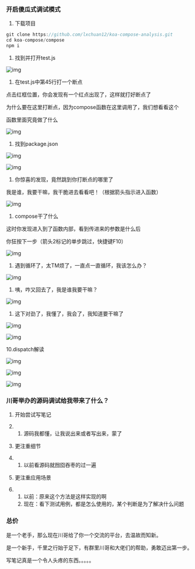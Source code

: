 ### 开启傻瓜式调试模式

1. 下载项目

 

```javascript
git clone https://github.com/lxchuan12/koa-compose-analysis.git
cd koa-compose/compose
npm i
```

1. 找到并打开test.js

![img](otherReadme.assets/image-1661476543454.png)

1. 在test.js中第45行打一个断点

点击红框位置，你会发现有一个红点出现了，这样就打好断点了

为什么要在这里打断点，因为compose函数在这里调用了，我们想看看这个

函数里面究竟做了什么

![img](otherReadme.assets/image-1661476543402.png)

1. 找到package.json

![img](otherReadme.assets/image-1661476543434.png)

![img](otherReadme.assets/image-1661476543460.png)

1. 你惊喜的发现，竟然跳到你打断点的哪里了

我是谁，我要干嘛，我干脆进去看看吧！（根据箭头指示进入函数）

![img](otherReadme.assets/image.png)

1. compose干了什么

这时你发现进入到了函数内部，看到传进来的参数是什么后

你狂按下一步（箭头2标记的单步跳过，快捷键F10）

![img](otherReadme.assets/image-1661476543530.png)

1. 遇到循环了，太TM烦了，一直点一直循环，我该怎么办？

![img](otherReadme.assets/image-1661476543460.png)

1. 咦，咋又回去了，我是谁我要干嘛？

![img](https://cdn.nlark.com/yuque/0/2021/png/323878/1630921865632-d0fced9f-4d66-4d23-a2af-31e1064dda22.png)

1. 这下对劲了，我懂了，我会了，我知道要干嘛了

![img](https://cdn.nlark.com/yuque/0/2021/png/323878/1630922385724-02408139-ea8d-457d-b615-ae413d7d744d.png)

![img](otherReadme.assets/image-1661476543460.png)

10.dispatch解读



![img](https://cdn.nlark.com/yuque/0/2021/png/323878/1630928202074-0b99f0d5-f8d4-4fdb-8a90-81a626dd3074.png)

![img](otherReadme.assets/image-1661476543376.png)



![img](otherReadme.assets/image-1661476543409.png)





### 川哥举办的源码调试给我带来了什么？

1. 开始尝试写笔记

1. 1. 源码我都懂，让我说出来或者写出来，蒙了

1. 更注重细节

1. 1. 以前看源码就囫囵吞枣的过一遍

1. 更注重应用场景

1. 1. 以前：原来这个方法是这样实现的啊
   2. 现在：看下测试用例，都是怎么使用的，某个判断是为了解决什么问题

### 总价

是一个老手，那么现在川哥给了你一个交流的平台，去温故而知新。

是一个新手，千里之行始于足下，有群里川哥和大佬们的帮助，勇敢迈出第一步。

写笔记真是一个令人头疼的东西。。。。。